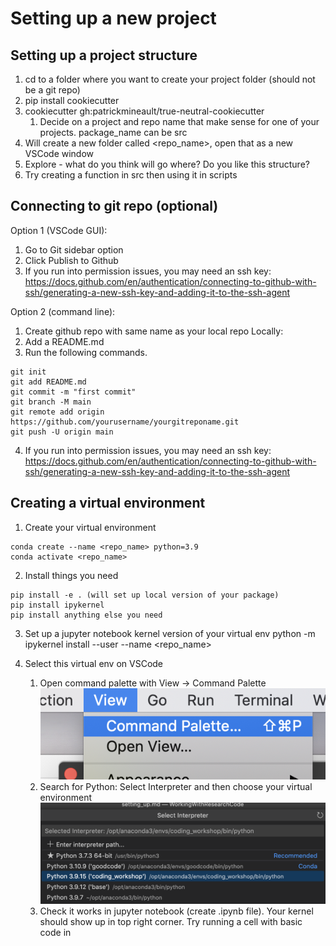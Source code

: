 # Setting up a new project

## Setting up a project structure

1. cd to a folder where you want to create your project folder (should not be a git repo)
2. pip install cookiecutter
3. cookiecutter gh:patrickmineault/true-neutral-cookiecutter
    1. Decide on a project and repo name that make sense for one of your projects. package_name can be src
4. Will create a new folder called <repo_name>, open that as a new VSCode window
5. Explore - what do you think will go where? Do you like this structure?
6. Try creating a function in src then using it in scripts

## Connecting to git repo (optional)

Option 1 (VSCode GUI):
1. Go to Git sidebar option
2. Click Publish to Github
3. If you run into permission issues, you may need an ssh key: https://docs.github.com/en/authentication/connecting-to-github-with-ssh/generating-a-new-ssh-key-and-adding-it-to-the-ssh-agent

Option 2 (command line):
1. Create github repo with same name as your local repo
Locally:
2. Add a README.md 
3. Run the following commands. 

```
git init
git add README.md
git commit -m "first commit"
git branch -M main
git remote add origin https://github.com/yourusername/yourgitreponame.git
git push -U origin main
```

4. If you run into permission issues, you may need an ssh key: https://docs.github.com/en/authentication/connecting-to-github-with-ssh/generating-a-new-ssh-key-and-adding-it-to-the-ssh-agent

## Creating a virtual environment

1. Create your virtual environment

```
conda create --name <repo_name> python=3.9
conda activate <repo_name>
```

2. Install things you need

```
pip install -e . (will set up local version of your package)
pip install ipykernel
pip install anything else you need
```
 
3. Set up a jupyter notebook kernel version of your virtual env
python -m ipykernel install  --user --name <repo_name>

4. Select this virtual env on VSCode
    1. Open command palette with View -> Command Palette
        ![](images/opencommandpalette.png)
    2. Search for Python: Select Interpreter and then choose your virtual environment
        ![](images/selectcondaenv.png)
    3. Check it works in jupyter notebook (create .ipynb file). Your kernel should show up in top right corner. Try running a cell with basic code in


	
